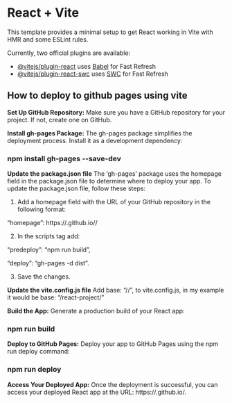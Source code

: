 # React + Vite

This template provides a minimal setup to get React working in Vite with HMR and some ESLint rules.

Currently, two official plugins are available:

- [@vitejs/plugin-react](https://github.com/vitejs/vite-plugin-react/blob/main/packages/plugin-react/README.md) uses [Babel](https://babeljs.io/) for Fast Refresh
- [@vitejs/plugin-react-swc](https://github.com/vitejs/vite-plugin-react-swc) uses [SWC](https://swc.rs/) for Fast Refresh


## How to deploy to github pages using vite
**Set Up GitHub Repository:**
Make sure you have a GitHub repository for your project. If not, create one on GitHub.

**Install gh-pages Package:**
The gh-pages package simplifies the deployment process. Install it as a development dependency:
### npm install gh-pages --save-dev

**Update the package.json file**
The ‘gh-pages’ package uses the homepage field in the package.json file to determine where to deploy your app. To update the package.json file, follow these steps:

1. Add a homepage field with the URL of your GitHub repository in the following format:

“homepage”: https://<your-github-username>.github.io/<your-repository-name>/

2. In the scripts tag add:

“predeploy”: “npm run build”,

“deploy”: “gh-pages -d dist”.

3. Save the changes.

**Update the vite.config.js file**
Add base: “/<repo>/”, to vite.config.js, in my example it would be base: “/react-project/”

**Build the App:**
Generate a production build of your React app:

### npm run build

**Deploy to GitHub Pages:**
Deploy your app to GitHub Pages using the npm run deploy command:

### npm run deploy

**Access Your Deployed App:**
Once the deployment is successful, you can access your deployed React app at the URL: https://<username>.github.io/<repository-name>.
